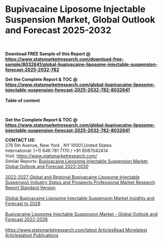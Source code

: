 <h1>Bupivacaine Liposome Injectable Suspension Market, Global Outlook and Forecast 2025-2032</h1><br/><p><strong>Download FREE Sample of this Report @ <a href="https://www.statsmarketresearch.com/download-free-sample/8032641/global-bupivacaine-liposome-injectable-suspension-forecast-2025-2032-782">https://www.statsmarketresearch.com/download-free-sample/8032641/global-bupivacaine-liposome-injectable-suspension-forecast-2025-2032-782</a></strong></p><div><b>Get the Complete Report & TOC @ <a href="https://www.statsmarketresearch.com/global-bupivacaine-liposome-injectable-suspension-forecast-2025-2032-782-8032641">https://www.statsmarketresearch.com/global-bupivacaine-liposome-injectable-suspension-forecast-2025-2032-782-8032641</a></b></div><br><b>Table of content</b><p><br><div><b>Get the Complete Report & TOC @ <a href="https://www.statsmarketresearch.com/global-bupivacaine-liposome-injectable-suspension-forecast-2025-2032-782-8032641">https://www.statsmarketresearch.com/global-bupivacaine-liposome-injectable-suspension-forecast-2025-2032-782-8032641</a></b></div></p> <b>CONTACT US:</b><br>276 5th Avenue, New York , NY 10001,United States<br>International: (+1) 646 781 7170 / +91 8087042414<br>Visit: <a href="https://www.statsmarketresearch.com/">https://www.statsmarketresearch.com/</a><br>Similar Reports: <a href="https://www.statsmarketresearch.com/global-bupivacaine-liposome-injectable-suspension-forecast-2025-2032-782-8032641">Bupivacaine Liposome Injectable Suspension Market, Global Outlook and Forecast 2023-2030</a><br/><br/><a href="https://www.statsmarketresearch.com/global-bupivacaine-liposome-injectable-suspension-forecast-2025-2032-782-8032641">2022-2027 Global and Regional Bupivacaine Liposome Injectable Suspension Industry Status and Prospects Professional Market Research Report Standard Version</a><br/><br/><a href="https://www.statsmarketresearch.com/global-bupivacaine-liposome-injectable-suspension-forecast-2025-2032-782-8032641">Global Bupivacaine Liposome Injectable Suspension Market Insights and Forecast to 2028</a><br/><br/><a href="https://www.statsmarketresearch.com/global-bupivacaine-liposome-injectable-suspension-forecast-2025-2032-782-8032641">Bupivacaine Liposome Injectable Suspension Market - Global Outlook and Forecast 2022-2028</a><br/><br/><a href="https://gyeongbokgung.com">https://www.statsmarketresearch.com/</a><a href="https://hallyeomaritime.com">latest Articles</a><a href="https://jingwansa.com">Read More</a><a href=https://nguoiviet.jp/">latest Articles</a><a href="https://www.intelmarketresearch.com/">latest Publications</a>